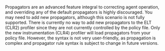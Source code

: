 <!--
title: "Level 2 Rules - Propagator Rules"
description: "Information on .NET Instrumentation Propagator Rules"
-->

Propagators are an advanced feature integral to correcting agent operation, and overriding any of the default propagators is highly discouraged.  You may need to add new propagators, although this scenario is not fully supported.  There is currently no way to add new propagators to the ELT (CLR2) profiler since they are not currently controlled by the policy file.  Only the new instrumentation (CLR4) profiler will load propagators from your policy file.  However, the syntax is not very user-friendly, as propagation is complex and propagator rule syntax is subject to change in future versions.